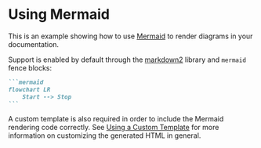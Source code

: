 # Using Mermaid

This is an example showing how to use [Mermaid](https://mermaid.js.org/) to render diagrams in your
documentation.

Support is enabled by default through the [markdown2](https://github.com/trentm/python-markdown2)
library and `mermaid` fence blocks:

````markdown
```mermaid
flowchart LR
    Start --> Stop
```
````

A custom template is also required in order to include the Mermaid rendering code correctly. See [Using a Custom Template](../custom-template) for more information on customizing the generated
HTML in general.

